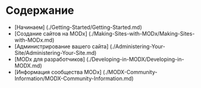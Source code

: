 # Содержание

* [Начинаем] (./Getting-Started/Getting-Started.md)
* [Создание сайтов на MODx] (./Making-Sites-with-MODx/Making-Sites-with-MODx.md)
* [Администрирование вашего сайта] (./Administering-Your-Site/Administering-Your-Site.md)
* [MODx для разработчиков] (./Developing-in-MODX/Developing-in-MODX.md)
* [Информация сообщества MODx] (./MODX-Community-Information/MODX-Community-Information.md)
